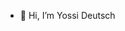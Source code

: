 - 👋 Hi, I’m Yossi Deutsch

<!---
yossideutsch1973/yossideutsch1973 is a ✨ special ✨ repository because its `README.md` (this file) appears on your GitHub profile.
You can click the Preview link to take a look at your changes.
--->
